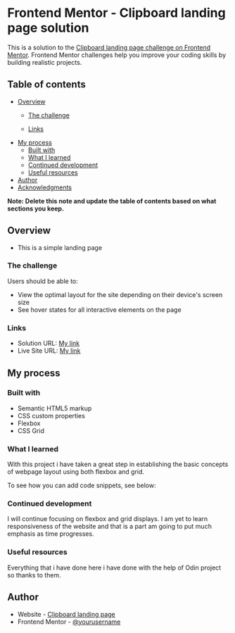 # Frontend Mentor - Clipboard landing page solution

This is a solution to the [Clipboard landing page challenge on Frontend Mentor](https://www.frontendmentor.io/challenges/clipboard-landing-page-5cc9bccd6c4c91111378ecb9). Frontend Mentor challenges help you improve your coding skills by building realistic projects. 

## Table of contents

- [Overview](#overview)
  - [The challenge](#the-challenge)
  
  - [Links](#links)
- [My process](#my-process)
  - [Built with](#built-with)
  - [What I learned](#what-i-learned)
  - [Continued development](#continued-development)
  - [Useful resources](#useful-resources)
- [Author](#author)
- [Acknowledgments](#acknowledgments)

**Note: Delete this note and update the table of contents based on what sections you keep.**

## Overview
  - This is a simple landing page

### The challenge

Users should be able to:

- View the optimal layout for the site depending on their device's screen size
- See hover states for all interactive elements on the page



### Links

- Solution URL: [My link](https://github.com/nickonyi/clip-board-landing-page.git)
- Live Site URL: [My link](https://nickonyi.github.io/clip-board-landing-page/)

## My process

### Built with

- Semantic HTML5 markup
- CSS custom properties
- Flexbox
- CSS Grid




### What I learned

With this project i have taken a great step in establishing the basic concepts of webpage layout using both flexbox and grid.

To see how you can add code snippets, see below:





### Continued development

I will continue focusing on flexbox and grid displays. I am yet to learn  responsiveness of the website and that is a part am going to put much emphasis as time progresses.



### Useful resources

Everything that i have done here i have done with the help of Odin project so thanks to them.

## Author

- Website - [Clipboard landing page](https://nickonyi.github.io/clip-board-landing-page/)
- Frontend Mentor - [@yourusername](https://www.frontendmentor.io/profile/nickonyi)


